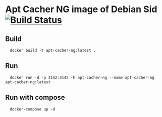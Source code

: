 # Apt Cacher NG image of Debian Sid [![Build Status](https://travis-ci.org/3d-pro/apt-cacher-ng.svg?branch=master)](https://travis-ci.org/3d-pro/apt-cacher-ng)

## Build
```
  docker build -t apt-cacher-ng:latest .
```

## Run
```
  docker run -d -p 3142:3142 -h apt-cacher-ng --name apt-cacher-ng apt-cacher-ng:latest
```

## Run with compose
```
  docker-compose up -d
```
